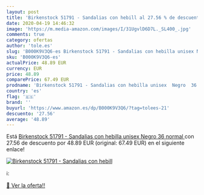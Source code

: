 ```yaml
---
layout: post
title: 'Birkenstock 51791 - Sandalias con hebill al 27.56 % de descuento'
date: 2020-04-19 14:46:32
image: 'https://m.media-amazon.com/images/I/31UgvlD6D7L._SL400_.jpg'
comments: true
category: ofertas
author: 'tole.es'
slug: 'B000K9V3Q6-es Birkenstock 51791 - Sandalias con hebilla unisex Negro 36...'
sku: 'B000K9V3Q6-es'
actualPrice: 48.89 EUR
currency: EUR
price: 48.89
comparePrice: 67.49 EUR
prodname: 'Birkenstock 51791 - Sandalias con hebilla unisex  Negro  36  normal '
country: 'es'
flag: '🇪🇸'
brand: ''
buyurl: 'https://www.amazon.es/dp/B000K9V3Q6/?tag=tolees-21'
descuento: '27.56'
average: '48.89'
---
```


Está [Birkenstock 51791 - Sandalias con hebilla unisex  Negro  36  normal ](https://www.amazon.es/dp/B000K9V3Q6/?tag=tolees-21) con 27.56 de descuento por 48.89 EUR (original: 67.49 EUR) en el siguiente enlace!

[![Birkenstock 51791 - Sandalias con hebill](https://m.media-amazon.com/images/I/31UgvlD6D7L._SL400_.jpg)](https://www.amazon.es/dp/B000K9V3Q6/?tag=tolees-21)

ℹ️:


[🛒 Ver la oferta!!](https://www.amazon.es/dp/B000K9V3Q6/?tag=tolees-21)
